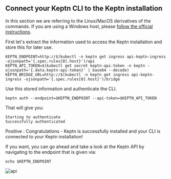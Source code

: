 ## Connect your Keptn CLI to the Keptn installation

In this section we are referring to the Linux/MacOS derivatives of the commands. If you are using a Windows host, please [follow the official instructions](https://keptn.sh/docs/0.14.x/operate/install/#authenticate-keptn-cli).

First let's extract the information used to access the Keptn installation and store this for later use. 

<!-- command -->
```
KEPTN_ENDPOINT=http://$(kubectl -n keptn get ingress api-keptn-ingress -ojsonpath='{.spec.rules[0].host}')/api
KEPTN_API_TOKEN=$(kubectl get secret keptn-api-token -n keptn -ojsonpath='{.data.keptn-api-token}' | base64 --decode)
KEPTN_BRIDGE_URL=http://$(kubectl -n keptn get ingress api-keptn-ingress -ojsonpath='{.spec.rules[0].host}')/bridge
```

Use this stored information and authenticate the CLI.

<!-- command -->
```
keptn auth --endpoint=$KEPTN_ENDPOINT --api-token=$KEPTN_API_TOKEN
```

That will give you:
```
Starting to authenticate
Successfully authenticated
```

Positive
: Congratulations - Keptn is successfully installed and your CLI is connected to your Keptn installation!

If you want, you can go ahead and take a look at the Keptn API by navigating to the endpoint that is given via:

<!-- debug -->
```
echo $KEPTN_ENDPOINT
```

![api](./assets/keptn-api.png)
